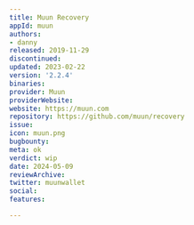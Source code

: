 ```yaml
---
title: Muun Recovery
appId: muun
authors:
- danny
released: 2019-11-29
discontinued: 
updated: 2023-02-22
version: '2.2.4'
binaries: 
provider: Muun
providerWebsite: 
website: https://muun.com
repository: https://github.com/muun/recovery
issue: 
icon: muun.png
bugbounty: 
meta: ok
verdict: wip
date: 2024-05-09
reviewArchive: 
twitter: muunwallet
social: 
features: 

---
```


